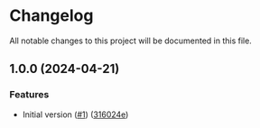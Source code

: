 # Changelog

All notable changes to this project will be documented in this file.

## 1.0.0 (2024-04-21)


### Features

* Initial version ([#1](https://github.com/acai-consulting/terraform-aws-acf-org-delegation/issues/1)) ([316024e](https://github.com/acai-consulting/terraform-aws-acf-org-delegation/commit/316024ee5a590c3256421070617309fee8316ee2))
